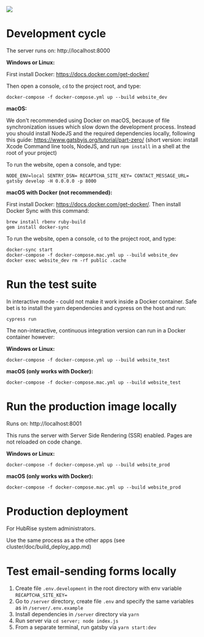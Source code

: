 ![](https://github.com/hubrise/website/workflows/spec/badge.svg)

# Development cycle

The server runs on: http://localhost:8000

**Windows or Linux:**

First install Docker: https://docs.docker.com/get-docker/

Then open a console, `cd` to the project root, and type:

```
docker-compose -f docker-compose.yml up --build website_dev
```

**macOS:**

We don't recommended using Docker on macOS, because of file synchronization issues which slow down the development process.
Instead you should install NodeJS and the required dependencies locally, following this guide: https://www.gatsbyjs.org/tutorial/part-zero/
(short version: install Xcode Command line tools, NodeJS, and run `npm install` in a shell at the root of your project)

To run the website, open a console, and type:

```
NODE_ENV=local SENTRY_DSN= RECAPTCHA_SITE_KEY= CONTACT_MESSAGE_URL= gatsby develop -H 0.0.0.0 -p 8000
```

**macOS with Docker (not recommended):**

First install Docker: https://docs.docker.com/get-docker/. Then install Docker Sync with this command:

```
brew install rbenv ruby-build
gem install docker-sync
```

To run the website, open a console, `cd` to the project root, and type:

```
docker-sync start
docker-compose -f docker-compose.mac.yml up --build website_dev
docker exec website_dev rm -rf public .cache
```

# Run the test suite

In interactive mode - could not make it work inside a Docker container.
Safe bet is to install the yarn dependencies and cypress on the host and run:

```
cypress run
```

The non-interactive, continuous integration version can run in a Docker container however:

**Windows or Linux:**

```shell
docker-compose -f docker-compose.yml up --build website_test
```

**macOS (only works with Docker):**

```shell
docker-compose -f docker-compose.mac.yml up --build website_test
```

# Run the production image locally

Runs on: http://localhost:8001

This runs the server with Server Side Rendering (SSR) enabled. Pages are not reloaded on code change.

**Windows or Linux:**

```shell
docker-compose -f docker-compose.yml up --build website_prod
```

**macOS (only works with Docker):**

```shell
docker-compose -f docker-compose.mac.yml up --build website_prod
```

# Production deployment

For HubRise system administrators.

Use the same process as a the other apps (see cluster/doc/build_deploy_app.md)

# Test email-sending forms locally

1. Create file `.env.development` in the root directory with env variable `RECAPTCHA_SITE_KEY=`
2. Go to `/server` directory, create file `.env` and specify the same variables as in `/server/.env.example`
3. Install dependencies in `/server` directory via `yarn`
4. Run server via `cd server; node index.js`
5. From a separate terminal, run gatsby via `yarn start:dev`
